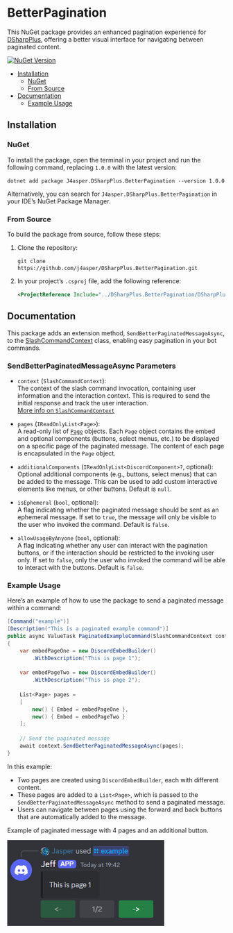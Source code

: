 # BetterPagination

This NuGet package provides an enhanced pagination experience for [DSharpPlus](https://github.com/DSharpPlus/DSharpPlus), offering a better visual interface for navigating between paginated content.

[![NuGet Version](https://img.shields.io/nuget/v/J4asper.DSharpPlus.BetterPagination)](https://www.nuget.org/packages/J4asper.DSharpPlus.BetterPagination/)

<!-- TOC -->
  * [Installation](#installation)
    * [NuGet](#nuget)
    * [From Source](#from-source)
  * [Documentation](#documentation)
    * [Example Usage](#example-usage)
<!-- TOC -->

## Installation

### NuGet

To install the package, open the terminal in your project and run the following command, replacing `1.0.0` with the latest version:

```console
dotnet add package J4asper.DSharpPlus.BetterPagination --version 1.0.0

```

Alternatively, you can search for `J4asper.DSharpPlus.BetterPagination` in your IDE’s NuGet Package Manager.

### From Source

To build the package from source, follow these steps:

1.  Clone the repository:

    ```console
    git clone https://github.com/j4asper/DSharpPlus.BetterPagination.git
    
    ```

2.  In your project’s `.csproj` file, add the following reference:

    ```xml
    <ProjectReference Include="../DSharpPlus.BetterPagination/DSharpPlus.BetterPagination/DSharpPlus.BetterPagination.csproj" />
    
    ```


## Documentation

This package adds an extension method, `SendBetterPaginatedMessageAsync`, to the [SlashCommandContext](https://dsharpplus.github.io/DSharpPlus/api/DSharpPlus.Commands.Processors.SlashCommands.SlashCommandContext.html) class, enabling easy pagination in your bot commands.

### SendBetterPaginatedMessageAsync Parameters

- `context` (`SlashCommandContext`):  
  The context of the slash command invocation, containing user information and the interaction context. This is required to send the initial response and track the user interaction.  
  [More info on `SlashCommandContext`](https://dsharpplus.github.io/DSharpPlus/api/DSharpPlus.Commands.Processors.SlashCommands.SlashCommandContext.html)

- `pages` (`IReadOnlyList<Page>`):  
  A read-only list of [`Page`](https://dsharpplus.github.io/DSharpPlus/api/DSharpPlus.Interactivity.Page.html) objects. Each `Page` object contains the embed and optional components (buttons, select menus, etc.) to be displayed on a specific page of the paginated message. The content of each page is encapsulated in the `Page` object.

- `additionalComponents` (`IReadOnlyList<DiscordComponent>?`, optional):  
  Optional additional components (e.g., buttons, select menus) that can be added to the message. This can be used to add custom interactive elements like menus, or other buttons. Default is `null`.

- `isEphemeral` (`bool`, optional):  
  A flag indicating whether the paginated message should be sent as an ephemeral message. If set to `true`, the message will only be visible to the user who invoked the command. Default is `false`.

- `allowUsageByAnyone` (`bool`, optional):  
  A flag indicating whether any user can interact with the pagination buttons, or if the interaction should be restricted to the invoking user only. If set to `false`, only the user who invoked the command will be able to interact with the buttons. Default is `false`.

### Example Usage

Here’s an example of how to use the package to send a paginated message within a command:

```csharp
[Command("example")]
[Description("This is a paginated example command")]
public async ValueTask PaginatedExampleCommand(SlashCommandContext context)
{
    var embedPageOne = new DiscordEmbedBuilder()
        .WithDescription("This is page 1");

    var embedPageTwo = new DiscordEmbedBuilder()
        .WithDescription("This is page 2");

    List<Page> pages =
    [
        new() { Embed = embedPageOne },
        new() { Embed = embedPageTwo }
    ];

    // Send the paginated message
    await context.SendBetterPaginatedMessageAsync(pages);
}
```

In this example:

-   Two pages are created using `DiscordEmbedBuilder`, each with different content.
-   These pages are added to a `List<Page>`, which is passed to the `SendBetterPaginatedMessageAsync` method to send a paginated message.
-   Users can navigate between pages using the forward and back buttons that are automatically added to the message.

Example of paginated message with 4 pages and an additional button.

![Paginated Example](https://raw.githubusercontent.com/j4asper/DSharpPlus.BetterPagination/refs/heads/main/.github/images/example.png)
